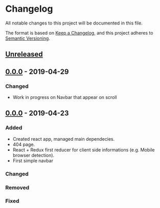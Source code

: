 # Changelog
All notable changes to this project will be documented in this file.

The format is based on [Keep a Changelog](https://keepachangelog.com/en/1.0.0/),
and this project adheres to [Semantic Versioning](https://semver.org/spec/v2.0.0.html).

## [Unreleased]

## [0.0.0] - 2019-04-29
### Changed
- Work in progress on Navbar that appear on scroll

## [0.0.0] - 2019-04-23
### Added
- Created react app, managed main dependecies.
- 404 page.
- React + Redux first reducer for client side informations (e.g. Mobile browser detection).
- First simple navbar
### Changed
### Removed
### Fixed

[Unreleased]: http://fabcoldevelop.xyz:3000
[0.0.0]: http://fabcoldevelop.xyz:3000
